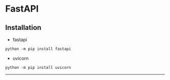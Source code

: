 # FastAPI

## Installation
- fastapi
```
python -m pip install fastapi
```
- uvicorn
```
python -m pip install uvicorn
```
--------------------------------------------------
